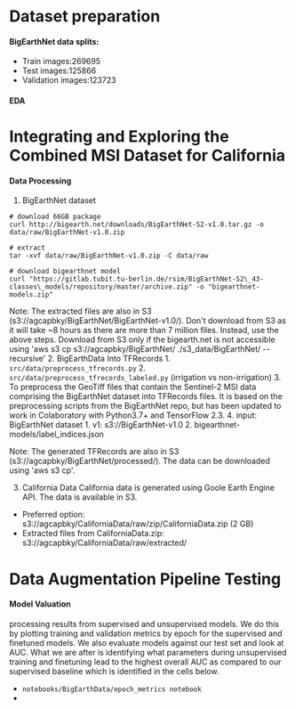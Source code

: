 

# Dataset preparation
#### BigEarthNet data splits:
- Train images:269695
- Test images:125866
- Validation images:123723

#### EDA 
# Integrating and Exploring the Combined MSI Dataset for California

#### Data Processing 
1. BigEarthNet dataset 
```
# download 66GB package 
curl http://bigearth.net/downloads/BigEarthNet-S2-v1.0.tar.gz -o data/raw/BigEarthNet-v1.0.zip

# extract 
tar -xvf data/raw/BigEarthNet-v1.0.zip -C data/raw

# download bigearthnet model
curl "https://gitlab.tubit.tu-berlin.de/rsim/BigEarthNet-S2\_43-classes\_models/repository/master/archive.zip" -o "bigearthnet-models.zip"
```
Note: The extracted files are also in S3 (s3://agcapbky/BigEarthNet/BigEarthNet-v1.0/). Don't download from S3 as it will take ~8 hours as there are more than 7 million files. Instead, use the above steps. Download from S3 only if the bigearth.net is not accessible using 'aws s3 cp s3://agcapbky/BigEarthNet/ ./s3_data/BigEarthNet/ --recursive'
2. BigEarthData Into TFRecords
	1. `src/data/preprocess_tfrecords.py` 
	2. `src/data/preprocess_tfrecords_labeled.py`  (irrigation vs non-irrigation)
	3. To preprocess the GeoTiff files that contain the Sentinel-2 MSI data comprising the BigEarthNet dataset into TFRecords files. It is based on the preprocessing scripts from the BigEarthNet repo, but has been updated to work in Colaboratory with Python3.7+ and TensorFlow 2.3.
	4. input: BigEarthNet dataset
		1.  v1: s3://BigEarthNet-v1.0
		2. bigearthnet-models/label_indices.json 

Note: The generated TFRecords are also in S3 (s3://agcapbky/BigEarthNet/processed/). The data can be downloaded using 'aws s3 cp'.

3. California Data
California data is generated using Goole Earth Engine API. The data is available in S3. 
- Preferred option: s3://agcapbky/CaliforniaData/raw/zip/CaliforniaData.zip  (2 GB)
- Extracted files from CaliforniaData.zip: s3://agcapbky/CaliforniaData/raw/extracted/


# Data Augmentation Pipeline Testing



#### Model Valuation 
 processing results from supervised and unsupervised models. We do this by plotting training and validation metrics by epoch for the supervised and finetuned models. We also evaluate models against our test set and look at AUC. What we are after is identifying what parameters during unsupervised training and finetuning lead to the highest overall AUC as compared to our supervised baseline which is identified in the cells below.
- `notebooks/BigEarthData/epoch_metrics notebook`
- 
